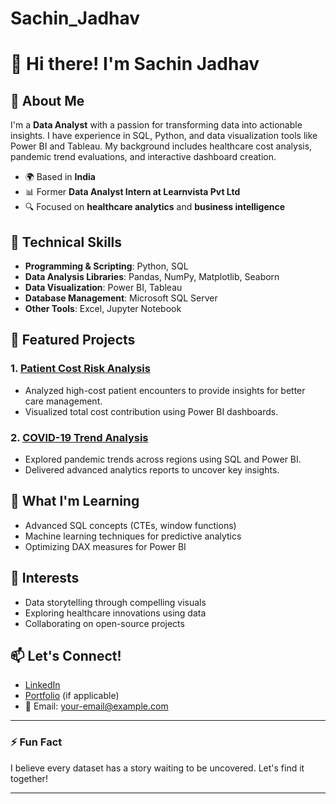 # Sachin_Jadhav

# 👋 Hi there! I'm Sachin Jadhav

## 🚀 About Me
I'm a **Data Analyst** with a passion for transforming data into actionable insights. I have experience in SQL, Python, and data visualization tools like Power BI and Tableau. My background includes healthcare cost analysis, pandemic trend evaluations, and interactive dashboard creation.

- 🌍 Based in **India**  
- 📊 Former **Data Analyst Intern at Learnvista Pvt Ltd**  
- 🔍 Focused on **healthcare analytics** and **business intelligence**  

## 🔧 Technical Skills
- **Programming & Scripting**: Python, SQL  
- **Data Analysis Libraries**: Pandas, NumPy, Matplotlib, Seaborn  
- **Data Visualization**: Power BI, Tableau  
- **Database Management**: Microsoft SQL Server  
- **Other Tools**: Excel, Jupyter Notebook  

## 📂 Featured Projects
### 1. [Patient Cost Risk Analysis](https://github.com/itssachinjadhav/patient-cost-risk-analysis)
   - Analyzed high-cost patient encounters to provide insights for better care management.
   - Visualized total cost contribution using Power BI dashboards.

### 2. [COVID-19 Trend Analysis](https://github.com/itssachinjadhav/covid-trend-analysis)
   - Explored pandemic trends across regions using SQL and Power BI.
   - Delivered advanced analytics reports to uncover key insights.

## 🌱 What I'm Learning
- Advanced SQL concepts (CTEs, window functions)  
- Machine learning techniques for predictive analytics  
- Optimizing DAX measures for Power BI  

## 🎯 Interests
- Data storytelling through compelling visuals  
- Exploring healthcare innovations using data  
- Collaborating on open-source projects  

## 📫 Let's Connect!
- [LinkedIn](https://www.linkedin.com/in/sachin-jadhav)  
- [Portfolio](https://your-portfolio-link.com) (if applicable)  
- 📧 Email: [your-email@example.com](mailto:your-email@example.com)

---

### ⚡ Fun Fact
I believe every dataset has a story waiting to be uncovered. Let's find it together!

---

